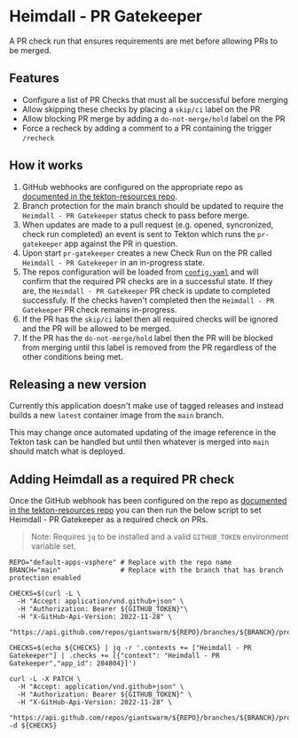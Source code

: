 # Heimdall - PR Gatekeeper

A PR check run that ensures requirements are met before allowing PRs to be merged.

## Features

- Configure a list of PR Checks that must all be successful before merging
- Allow skipping these checks by placing a `skip/ci` label on the PR
- Allow blocking PR merge by adding a `do-not-merge/hold` label on the PR
- Force a recheck by adding a comment to a PR containing the trigger `/recheck`

## How it works

1. GitHub webhooks are configured on the appropriate repo as [documented in the tekton-resources repo](https://github.com/giantswarm/tekton-resources/blob/main/README.md#repo-setup).
2. Branch protection for the main branch should be updated to require the `Heimdall - PR Gatekeeper` status check to pass before merge.
3. When updates are made to a pull request (e.g. opened, syncronized, check run completed) an event is sent to Tekton which runs the `pr-gatekeeper` app against the PR in question.
4. Upon start `pr-gatekeeper` creates a new Check Run on the PR called `Heimdall - PR Gatekeeper` in an in-progress state.
5. The repos configuration will be loaded from [`config.yaml`](./config.yaml) and will confirm that the required PR checks are in a successful state. If they are, the `Heimdall - PR Gatekeeper` PR check is update to completed successfuly. If the checks haven't completed then the `Heimdall - PR Gatekeeper` PR check remains in-progress.
6. If the PR has the `skip/ci` label then all required checks will be ignored and the PR will be allowed to be merged.
7. If the PR has the `do-not-merge/hold` label then the PR will be blocked from merging until this label is removed from the PR regardless of the other conditions being met.

## Releasing a new version

Currently this application doesn't make use of tagged releases and instead builds a new `latest` container image from the `main` branch.

This may change once automated updating of the image reference in the Tekton task can be handled but until then whatever is merged into `main` should match what is deployed.

## Adding Heimdall as a required PR check

Once the GitHub webhook has been configured on the repo as [documented in the tekton-resources repo](https://github.com/giantswarm/tekton-resources/blob/main/README.md#repo-setup) you can then run the below script to set Heimdall - PR Gatekeeper as a required check on PRs.

> Note: Requires `jq` to be installed and a valid `GITHUB_TOKEN` environment variable set.

```
REPO="default-apps-vsphere" # Replace with the repo name
BRANCH="main"               # Replace with the branch that has branch protection enabled

CHECKS=$(curl -L \
  -H "Accept: application/vnd.github+json" \
  -H "Authorization: Bearer ${GITHUB_TOKEN}"\
  -H "X-GitHub-Api-Version: 2022-11-28" \
  "https://api.github.com/repos/giantswarm/${REPO}/branches/${BRANCH}/protection/required_status_checks")

CHECKS=$(echo ${CHECKS} | jq -r '.contexts += ["Heimdall - PR Gatekeeper"] | .checks += [{"context": "Heimdall - PR Gatekeeper","app_id": 284804}]')

curl -L -X PATCH \
  -H "Accept: application/vnd.github+json" \
  -H "Authorization: Bearer ${GITHUB_TOKEN}" \
  -H "X-GitHub-Api-Version: 2022-11-28" \
  "https://api.github.com/repos/giantswarm/${REPO}/branches/${BRANCH}/protection/required_status_checks" -d ${CHECKS}
```
